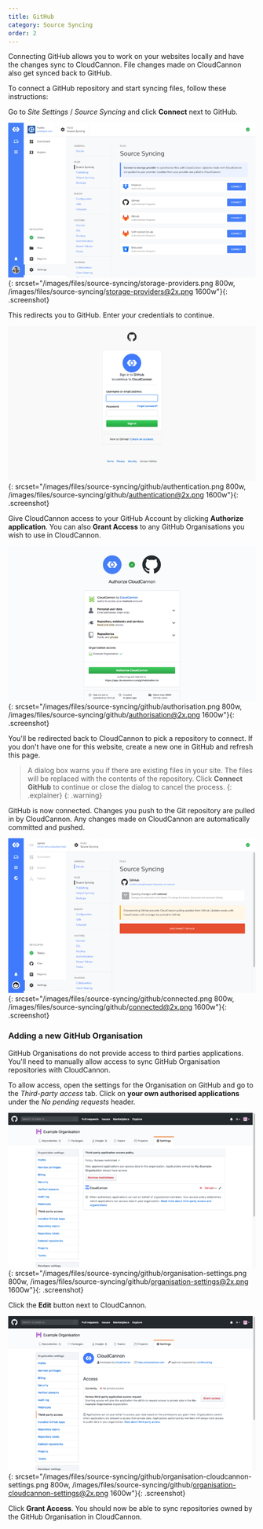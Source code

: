 ```yaml
---
title: GitHub
category: Source Syncing
order: 2
---
```


Connecting GitHub allows you to work on your websites locally and have the changes sync to CloudCannon. File changes made on CloudCannon also get synced back to GitHub.

To connect a GitHub repository and start syncing files, follow these instructions:

Go to *Site Settings* / *Source Syncing* and click **Connect** next to GitHub.

![Storage Providers interface](/images/files/source-syncing/storage-providers.png){: srcset="/images/files/source-syncing/storage-providers.png 800w, /images/files/source-syncing/storage-providers@2x.png 1600w"}{: .screenshot}

This redirects you to GitHub. Enter your credentials to continue.

![GitHub authentication](/images/files/source-syncing/github/authentication.png){: srcset="/images/files/source-syncing/github/authentication.png 800w, /images/files/source-syncing/github/authentication@2x.png 1600w"}{: .screenshot}

Give CloudCannon access to your GitHub Account by clicking **Authorize application**. You can also **Grant Access** to any GitHub Organisations you wish to use in CloudCannon.

![GitHub authorisation](/images/files/source-syncing/github/authorisation.png){: srcset="/images/files/source-syncing/github/authorisation.png 800w, /images/files/source-syncing/github/authorisation@2x.png 1600w"}{: .screenshot}

You'll be redirected back to CloudCannon to pick a repository to connect. If you don't have one for this website, create a new one in GitHub and refresh this page.

> A dialog box warns you if there are existing files in your site. The files will be replaced with the contents of the repository. Click **Connect GitHub** to continue or close the dialog to cancel the process.
{: .explainer}
{: .warning}

GitHub is now connected. Changes you push to the Git repository are pulled in by CloudCannon. Any changes made on CloudCannon are automatically committed and pushed.

![Storage Providers interface with GitHub connected](/images/files/source-syncing/github/connected.png){: srcset="/images/files/source-syncing/github/connected.png 800w, /images/files/source-syncing/github/connected@2x.png 1600w"}{: .screenshot}


### Adding a new GitHub Organisation

GitHub Organisations do not provide access to third parties applications. You'll need to manually allow access to sync GitHub Organisation repositories with CloudCannon.

To allow access, open the settings for the Organisation on GitHub and go to the *Third-party access* tab. Click on **your own authorised applications** under the *No pending requests* header.

![GitHub Organisation settings](/images/files/source-syncing/github/organisation-settings.png){: srcset="/images/files/source-syncing/github/organisation-settings.png 800w, /images/files/source-syncing/github/organisation-settings@2x.png 1600w"}{: .screenshot}

Click the **Edit** button next to CloudCannon.

![GitHub Organisation settings for CloudCannon](/images/files/source-syncing/github/organisation-cloudcannon-settings.png){: srcset="/images/files/source-syncing/github/organisation-cloudcannon-settings.png 800w, /images/files/source-syncing/github/organisation-cloudcannon-settings@2x.png 1600w"}{: .screenshot}

Click **Grant Access**. You should now be able to sync repositories owned by the GitHub Organisation in CloudCannon.
